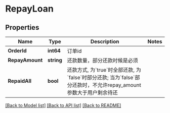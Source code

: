 # RepayLoan

## Properties

Name | Type | Description | Notes
------------ | ------------- | ------------- | -------------
**OrderId** | **int64** | 订单id | 
**RepayAmount** | **string** | 还款数量，部分还款时候是必须 | 
**RepaidAll** | **bool** | 还款方式, 为&#x60;true&#x60;时全部还款, 为&#x60;false&#x60;时部分还款; 当为&#x60;false&#x60;部分还款时，不允许repay_amount参数大于用户剩余待还 | 

[[Back to Model list]](../README.md#documentation-for-models) [[Back to API list]](../README.md#documentation-for-api-endpoints) [[Back to README]](../README.md)


